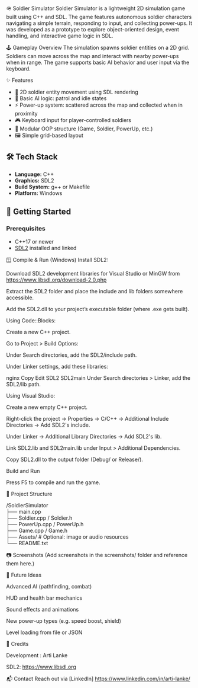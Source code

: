 🪖 Soldier Simulator
Soldier Simulator is a lightweight 2D simulation game built using C++ and SDL. The game features autonomous soldier characters navigating a simple terrain, responding to input, and collecting power-ups. It was developed as a prototype to explore object-oriented design, event handling, and interactive game logic in SDL.

🕹️ Gameplay Overview
The simulation spawns soldier entities on a 2D grid. Soldiers can move across the map and interact with nearby power-ups when in range. The game supports basic AI behavior and user input via the keyboard.

✨ Features

- 👣 2D soldier entity movement using SDL rendering
- 🧠 Basic AI logic: patrol and idle states
- ⚡ Power-up system: scattered across the map and collected when in proximity
- 🎮 Keyboard input for player-controlled soldiers
- 🧱 Modular OOP structure (Game, Soldier, PowerUp, etc.)
- 🖼️ Simple grid-based layout

## 🛠️ Tech Stack

- **Language:** C++
- **Graphics:** SDL2
- **Build System:** g++ or Makefile
- **Platform:** Windows

## 🚀 Getting Started

### Prerequisites

- C++17 or newer
- [SDL2](https://www.libsdl.org/download-2.0.php) installed and linked

🪟 Compile & Run (Windows)
Install SDL2:

Download SDL2 development libraries for Visual Studio or MinGW from https://www.libsdl.org/download-2.0.php

Extract the SDL2 folder and place the include and lib folders somewhere accessible.

Add the SDL2.dll to your project’s executable folder (where .exe gets built).

Using Code::Blocks:

Create a new C++ project.

Go to Project > Build Options:

Under Search directories, add the SDL2/include path.

Under Linker settings, add these libraries:

nginx
Copy
Edit
SDL2
SDL2main
Under Search directories > Linker, add the SDL2/lib path.

Using Visual Studio:

Create a new empty C++ project.

Right-click the project → Properties → C/C++ → Additional Include Directories → Add SDL2's include.

Under Linker → Additional Library Directories → Add SDL2's lib.

Link SDL2.lib and SDL2main.lib under Input > Additional Dependencies.

Copy SDL2.dll to the output folder (Debug/ or Release/).

Build and Run

Press F5 to compile and run the game.

📁 Project Structure

/SoldierSimulator  
├── main.cpp  
├── Soldier.cpp / Soldier.h  
├── PowerUp.cpp / PowerUp.h  
├── Game.cpp / Game.h  
├── Assets/       # Optional: image or audio resources  
└── README.txt  


📷 Screenshots
(Add screenshots in the screenshots/ folder and reference them here.)

🧠 Future Ideas

Advanced AI (pathfinding, combat)

HUD and health bar mechanics

Sound effects and animations

New power-up types (e.g. speed boost, shield)

Level loading from file or JSON



🙌 Credits

Development : Arti Lanke

SDL2: https://www.libsdl.org

📬 Contact
Reach out via [LinkedIn] https://www.linkedin.com/in/arti-lanke/

